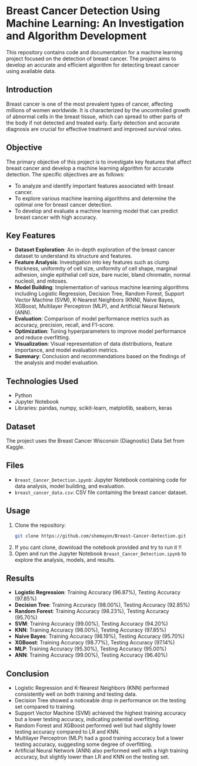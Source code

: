 # Breast Cancer Detection Using Machine Learning: An Investigation and Algorithm Development

This repository contains code and documentation for a machine learning project focused on the detection of breast cancer. The project aims to develop an accurate and efficient algorithm for detecting breast cancer using available data.

## Introduction

Breast cancer is one of the most prevalent types of cancer, affecting millions of women worldwide. It is characterized by the uncontrolled growth of abnormal cells in the breast tissue, which can spread to other parts of the body if not detected and treated early. Early detection and accurate diagnosis are crucial for effective treatment and improved survival rates.

## Objective

The primary objective of this project is to investigate key features that affect breast cancer and develop a machine learning algorithm for accurate detection. The specific objectives are as follows:
- To analyze and identify important features associated with breast cancer.
- To explore various machine learning algorithms and determine the optimal one for breast cancer detection.
- To develop and evaluate a machine learning model that can predict breast cancer with high accuracy.

## Key Features
- **Dataset Exploration**: An in-depth exploration of the breast cancer dataset to understand its structure and features.
- **Feature Analysis**: Investigation into key features such as clump thickness, uniformity of cell size, uniformity of cell shape, marginal adhesion, single epithelial cell size, bare nuclei, bland chromatin, normal nucleoli, and mitoses.
- **Model Building**: Implementation of various machine learning algorithms including Logistic Regression, Decision Tree, Random Forest, Support Vector Machine (SVM), K-Nearest Neighbors (KNN), Naive Bayes, XGBoost, Multilayer Perceptron (MLP), and Artificial Neural Network (ANN).
- **Evaluation**: Comparison of model performance metrics such as accuracy, precision, recall, and F1-score.
- **Optimization**: Tuning hyperparameters to improve model performance and reduce overfitting.
- **Visualization**: Visual representation of data distributions, feature importance, and model evaluation metrics.
- **Summary**: Conclusion and recommendations based on the findings of the analysis and model evaluation.

## Technologies Used
- Python
- Jupyter Notebook
- Libraries: pandas, numpy, scikit-learn, matplotlib, seaborn, keras

## Dataset
The project uses the Breast Cancer Wisconsin (Diagnostic) Data Set from Kaggle.
## Files
- `Breast_Cancer_Detection.ipynb`: Jupyter Notebook containing code for data analysis, model building, and evaluation.
- `breast_cancer_data.csv`: CSV file containing the breast cancer dataset.

## Usage
1. Clone the repository:
   ```bash
   git clone https://github.com/shemayon/Breast-Cancer-Detection.git
   ```
2. If you cant clone, download the notebook provided and try to run it !! 
3. Open and run the Jupyter Notebook `Breast_Cancer_Detection.ipynb` to explore the analysis, models, and results.

## Results
- **Logistic Regression**: Training Accuracy (96.87%), Testing Accuracy (97.85%)
- **Decision Tree**: Training Accuracy (98.00%), Testing Accuracy (92.85%)
- **Random Forest**: Training Accuracy (98.23%), Testing Accuracy (95.70%)
- **SVM**: Training Accuracy (99.00%), Testing Accuracy (94.20%)
- **KNN**: Training Accuracy (98.00%), Testing Accuracy (97.85%)
- **Naive Bayes**: Training Accuracy (96.19%), Testing Accuracy (95.70%)
- **XGBoost**: Training Accuracy (98.77%), Testing Accuracy (97.14%)
- **MLP**: Training Accuracy (95.30%), Testing Accuracy (95.00%)
- **ANN**: Training Accuracy (99.00%), Testing Accuracy (96.40%)

## Conclusion
- Logistic Regression and K-Nearest Neighbors (KNN) performed consistently well on both training and testing data.
- Decision Tree showed a noticeable drop in performance on the testing set compared to training.
- Support Vector Machine (SVM) achieved the highest training accuracy but a lower testing accuracy, indicating potential overfitting.
- Random Forest and XGBoost performed well but had slightly lower testing accuracy compared to LR and KNN.
- Multilayer Perceptron (MLP) had a good training accuracy but a lower testing accuracy, suggesting some degree of overfitting.
- Artificial Neural Network (ANN) also performed well with a high training accuracy, but slightly lower than LR and KNN on the testing set.
